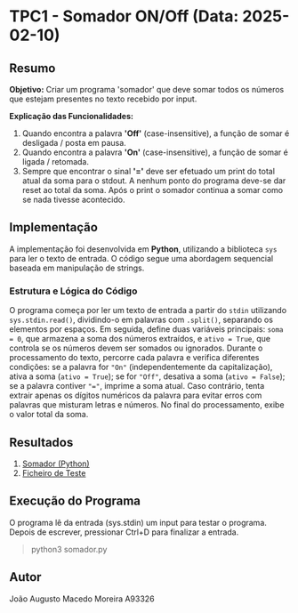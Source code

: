 # TPC1 - Somador ON/Off (Data: 2025-02-10)

## Resumo

**Objetivo:** Criar um programa 'somador' que deve somar todos os números que estejam presentes no texto recebido por input.

**Explicação das Funcionalidades:**

1. Quando encontra a palavra **'Off'** (case-insensitive), a função de somar é desligada / posta em pausa.
2. Quando encontra a palavra **'On'** (case-insensitive), a função de somar é ligada / retomada.
3. Sempre que encontrar o sinal **'='** deve ser efetuado um print do total atual da soma para o stdout. A nenhum ponto do programa deve-se dar reset ao total da soma. Após o print o somador continua a somar como se nada tivesse acontecido.


## Implementação

A implementação foi desenvolvida em **Python**, utilizando a biblioteca `sys` para ler o texto de entrada. O código segue uma abordagem sequencial baseada em manipulação de strings.

### **Estrutura e Lógica do Código**  

O programa começa por ler um texto de entrada a partir do `stdin` utilizando `sys.stdin.read()`, dividindo-o em palavras com `.split()`, separando os elementos por espaços. Em seguida, define duas variáveis principais: `soma = 0`, que armazena a soma dos números extraídos, e `ativo = True`, que controla se os números devem ser somados ou ignorados. Durante o processamento do texto, percorre cada palavra e verifica diferentes condições: se a palavra for `"On"` (independentemente da capitalização), ativa a soma (`ativo = True`); se for `"Off"`, desativa a soma (`ativo = False`); se a palavra contiver `"="`, imprime a soma atual. Caso contrário, tenta extrair apenas os dígitos numéricos da palavra para evitar erros com palavras que misturam letras e números. No final do processamento, exibe o valor total da soma.


## Resultados

1. [Somador (Python)](somador.py)
2. [Ficheiro de Teste](input.txt)

## Execução do Programa

O programa lê da entrada (sys.stdin) um input para testar o programa. Depois de escrever, pressionar Ctrl+D para finalizar a entrada.

> python3 somador.py


## Autor

João Augusto Macedo Moreira A93326
